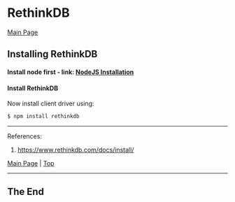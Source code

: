 <a id="top"></a>

# RethinkDB

[Main Page](README.md)

## Installing RethinkDB

#### Install node first - link: [NodeJS Installation](../NodeJS/installing_nodejs_and_npm.md)

#### Install RethinkDB


Now install client driver using:

```sh
$ npm install rethinkdb
```

---

References:
1. https://www.rethinkdb.com/docs/install/

[Main Page](README.md) | [Top](#top)

---

## The End
